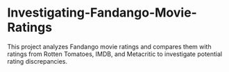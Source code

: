 # Investigating-Fandango-Movie-Ratings
This project analyzes Fandango movie ratings and compares them with ratings from Rotten Tomatoes, IMDB, and Metacritic to investigate potential rating discrepancies. 
